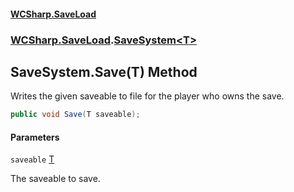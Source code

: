#### [WCSharp.SaveLoad](README.md 'README')
### [WCSharp.SaveLoad](WCSharp.SaveLoad.md 'WCSharp.SaveLoad').[SaveSystem&lt;T&gt;](WCSharp.SaveLoad.SaveSystem_T_.md 'WCSharp.SaveLoad.SaveSystem<T>')

## SaveSystem<T>.Save(T) Method

Writes the given saveable to file for the player who owns the save.

```csharp
public void Save(T saveable);
```
#### Parameters

<a name='WCSharp.SaveLoad.SaveSystem_T_.Save(T).saveable'></a>

`saveable` [T](WCSharp.SaveLoad.SaveSystem_T_.md#WCSharp.SaveLoad.SaveSystem_T_.T 'WCSharp.SaveLoad.SaveSystem<T>.T')

The saveable to save.